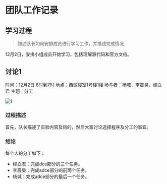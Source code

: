 # 团队工作记录

## 学习过程

> 描述队长如何安排成员进行学习工作，并描述完成情况

12月2日，安排小组成员开始学习，包括理解源代码和官方文档。

## 讨论1

时间：12月2日 6时到7时
地点：西区寝室1号楼1楼
参与者：杨城，李晨昊，缪立君
主题：分工

![1](E:\Learn\Compiler_Principles\compiler_cminus\lab3-2\report\picture\1.jpg)

### 过程描述

首先，队长描述了实验内容及目的，然后大家讨论选择程序及分工的事宜。


### 结论

每个人的分工如下：

- 缪立君：完成dce部分的三个任务。
- 李晨昊：完成adce部分的前两个任务。
- 杨城：完成adce部分的最后一个任务。